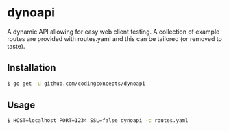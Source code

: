 # dynoapi
A dynamic API allowing for easy web client testing.  A collection of example routes are provided with routes.yaml and this can be tailored (or removed to taste).

## Installation

``` bash
$ go get -u github.com/codingconcepts/dynoapi
```

## Usage

``` bash
$ HOST=localhost PORT=1234 SSL=false dynoapi -c routes.yaml
```
